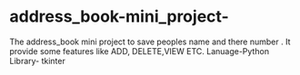 # address_book-mini_project-
The address_book mini project to save peoples name and there number .
It provide some features like ADD, DELETE,VIEW  ETC.
Lanuage-Python
Library- tkinter
